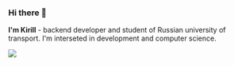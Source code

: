 ### Hi there 👋

__I'm Kirill__ - backend developer and student of Russian university of transport. I'm interseted in development and computer science.

<a href="https://skillicons.dev">
  <img src="https://skillicons.dev/icons?i=ruby,rails,postgres,js,bootstrap,docker,git,gitlab,linux,cpp" />
</a>

<!--
**orekorekorek/orekorekorek** is a ✨ _special_ ✨ repository because its `README.md` (this file) appears on your GitHub profile.

Here are some ideas to get you started:

- 🔭 I’m currently working on ...
- 🌱 I’m currently learning ...
- 👯 I’m looking to collaborate on ...
- 🤔 I’m looking for help with ...
- 💬 Ask me about ...
- 📫 How to reach me: ...
- 😄 Pronouns: ...
- ⚡ Fun fact: ...
-->
